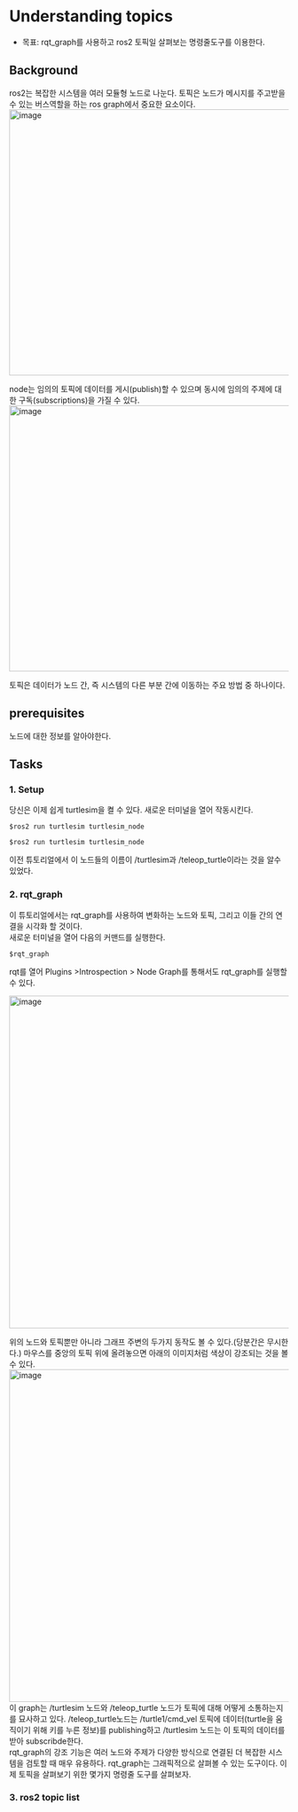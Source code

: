 # Understanding topics
* 목표: rqt_graph를 사용하고 ros2 토픽일 살펴보는 명령줄도구를 이용한다.

## Background
ros2는 복잡한 시스템을 여러 모듈형 노드로 나눈다. 토픽은 노드가 메시지를 주고받을 수 있는 버스역할을 하는 ros graph에서 중요한 요소이다.       
<img width="854" height="480" alt="image" src="https://github.com/user-attachments/assets/ebd5f56d-470f-4a75-9a47-9e43d442b168" />     

node는 임의의 토픽에 데이터를 게시(publish)할 수 있으며 동시에 임의의 주제에 대한 구독(subscriptions)을 가질 수 있다.    
<img width="854" height="480" alt="image" src="https://github.com/user-attachments/assets/50a30ce0-3502-40f8-90b2-208116bf0a81" />       

토픽은 데이터가 노드 간, 즉 시스템의 다른 부분 간에 이동하는 주요 방법 중 하나이다.    
## prerequisites
노드에 대한 정보를 알아야한다.

## Tasks
### 1. Setup
당신은 이제 쉽게 turtlesim을 켤 수 있다. 새로운 터미널을 열어 작동시킨다.    
```
$ros2 run turtlesim turtlesim_node
```
```
$ros2 run turtlesim turtlesim_node
```
이전 튜토리얼에서 이 노드들의 이름이 /turtlesim과 /teleop_turtle이라는 것을 알수 있었다.    
### 2. rqt_graph
이 튜토리얼에서는 rqt_graph를 사용하여 변화하는 노드와 토픽, 그리고 이들 간의 연결을 시각화 할 것이다.    
새로운 터미널을 열어 다음의 커맨드를 실행한다.   
```
$rqt_graph
```
rqt를 열어 Plugins >Introspection > Node Graph를 통해서도 rqt_graph를 실행할 수 있다.     

<img width="985" height="600" alt="image" src="https://github.com/user-attachments/assets/78c096f0-b943-4b09-a24a-07fd8a031433" />     

위의 노드와 토픽뿐만 아니라 그래프 주변의 두가지 동작도 볼 수 있다.(당분간은 무시한다.) 마우스를 중앙의 토픽 위에 올려놓으면 아래의 이미지처럼 색상이 강조되는 것을 볼 수 있다.   
<img width="985" height="600" alt="image" src="https://github.com/user-attachments/assets/9d5acda9-3b4f-4b3c-8eec-dc8906a9f90d" />       
이 graph는 /turtlesim 노드와 /teleop_turtle 노드가  토픽에 대해 어떻게 소통하는지를 묘사하고 있다. /teleop_turtle노드는 /turtle1/cmd_vel 토픽에 데이터(turtle을 움직이기 위해 키를 누른 정보)를 publishing하고 /turtlesim 노드는 이 토픽의 데이터를 받아 subscribde한다.      
rqt_graph의 강조 기능은 여러 노드와 주제가 다양한 방식으로 연결된 더 복잡한 시스템을 검토할 때 매우 유용하다. rqt_graph는 그래픽적으로 살펴볼 수 있는 도구이다. 이제 토픽을 살펴보기 위한 몇가지 명령줄 도구를 살펴보자.     
### 3. ros2 topic list
